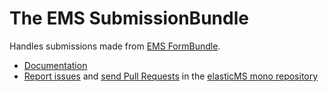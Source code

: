 # The EMS SubmissionBundle

Handles submissions made from [EMS FormBundle](https://github.com/ems-project/EMSFormBundle). 


* [Documentation](https://ems-project.github.io/#/dev/submission-bundle/index.md)
* [Report issues](https://github.com/ems-project/elasticms/issues) and
  [send Pull Requests](https://github.com/ems-project/elasticms/pulls)
  in the [elasticMS mono repository](https://github.com/ems-project/elasticms)
